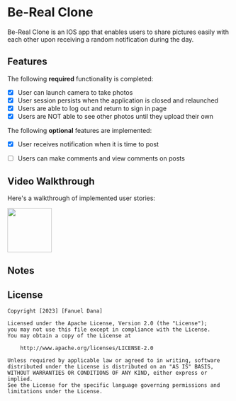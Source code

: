 # Be-Real Clone 

Be-Real Clone is an IOS app that enables users to share pictures easily with each other upon receiving a random notification during the day.

## Features

The following **required** functionality is completed:

- [X] User can launch camera to take photos 
- [X] User session persists when the application is closed and relaunched
- [X] Users are able to log out and return to sign in page
- [x] Users are NOT able to see other photos until they upload their own	
 
The following **optional** features are implemented:

- [X] User receives notification when it is time to post
- [ ] Users can make comments and view comments on posts	


## Video Walkthrough

Here's a walkthrough of implemented user stories:

<img src="https://github.com/Fanuel-D/BeReal/blob/main/BeReal.gif" width="100" height="100" />



## Notes



## License

    Copyright [2023] [Fanuel Dana]

    Licensed under the Apache License, Version 2.0 (the "License");
    you may not use this file except in compliance with the License.
    You may obtain a copy of the License at

        http://www.apache.org/licenses/LICENSE-2.0

    Unless required by applicable law or agreed to in writing, software
    distributed under the License is distributed on an "AS IS" BASIS,
    WITHOUT WARRANTIES OR CONDITIONS OF ANY KIND, either express or implied.
    See the License for the specific language governing permissions and
    limitations under the License.
